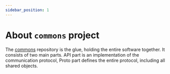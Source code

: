 ```yaml
---
sidebar_position: 1
---
```

# About `commons` project
The [commons](https://github.com/TrailCompass/commons) repository is the glue, holding the entire software together. It consists of two main parts. API part is an implementation of the communication protocol, Proto part defines the entire protocol, including all shared objects.